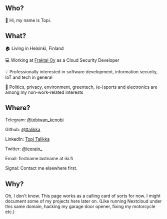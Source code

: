 ## Who?

:wave: Hi, my name is Topi.


## What?

:house: Living in Helsinki, Finland

:computer:  Working at [Fraktal Oy](https://www.fraktal.fi) as a Cloud Security Developer

:bulb: Professionally interested in software development, information security, IoT and tech in general

:seedling: Politics, privacy, environment, greentech, (e-)sports and electronics are among my non-work-related interests



## Where?

Telegram: [@tobiwan_kenobi](https://t.me/tobiwan_kenobi)

Github: [@ttalikka](https://github.com/ttalikka)

LinkedIn: [Topi Talikka](https://www.linkedin.com/in/ttalikka/)

Twitter: [@leorain_](https://twitter.com/leorain_)

Email: firstname.lastname at iki.fi

Signal: Contact me elsewhere first.


## Why?

Oh, I don't know. This page works as a calling card of sorts for now. I might document some of my projects here later on. (Like running Nextcloud under this same domain, hacking my garage door opener, fixing my motorcycle etc.) 
